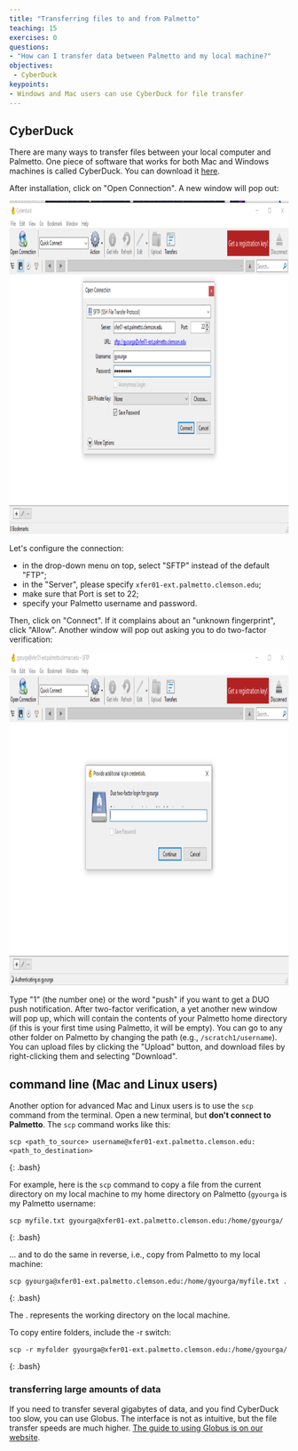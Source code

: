 ```yaml
---
title: "Transferring files to and from Palmetto"
teaching: 15
exercises: 0
questions:
- "How can I transfer data between Palmetto and my local machine?"
objectives:
 - CyberDuck
keypoints:
- Windows and Mac users can use CyberDuck for file transfer
---
```


## CyberDuck

There are many ways to transfer files between your local computer and Palmetto. One piece of software that works for both Mac and Windows machines is called CyberDuck. You can download it [here](https://cyberduck.io/download/).

After installation, click on "Open Connection". A new window will pop out:

<img src="../fig/cyberduck_config.png" style="height:600px">

Let's configure the connection:
- in the drop-down menu on top, select "SFTP" instead of the default "FTP";
- in the "Server", please specify `xfer01-ext.palmetto.clemson.edu`;
- make sure that Port is set to 22;
- specify your Palmetto username and password.

Then, click on "Connect". If it complains about an "unknown fingerprint", click "Allow". Another window will pop out asking you to do two-factor verification:

<img src="../fig/cyberduck_2fa.png" style="height:600px">

Type "1" (the number one) or the word "push" if you want to get a DUO push notification. After two-factor verification, a yet another new window will pop up, which will contain the contents of your Palmetto home directory (if this is your first time using Palmetto, it will be empty). You can go to any other folder on Palmetto by changing the path (e.g., `/scratch1/username`). You can upload files by clicking the "Upload" button, and download files by right-clicking them and selecting "Download".

## command line (Mac and Linux users)

Another option for advanced Mac and Linux users is to use the `scp` command from the terminal. Open a new terminal, but **don't connect to Palmetto**. The `scp` command works like this:

~~~
scp <path_to_source> username@xfer01-ext.palmetto.clemson.edu:<path_to_destination>
~~~
{: .bash}

For example, here is the `scp` command to copy a file from the current directory on my local machine to my home directory on Palmetto (`gyourga` is my Palmetto username: 

~~~
scp myfile.txt gyourga@xfer01-ext.palmetto.clemson.edu:/home/gyourga/
~~~
{: .bash}

... and to do the same in reverse, i.e., copy from Palmetto to my local machine:

~~~
scp gyourga@xfer01-ext.palmetto.clemson.edu:/home/gyourga/myfile.txt .
~~~
{: .bash}

The . represents the working directory on the local machine.

To copy entire folders, include the -r switch:

~~~
scp -r myfolder gyourga@xfer01-ext.palmetto.clemson.edu:/home/gyourga/
~~~
{: .bash}

### transferring large amounts of data

If you need to transfer several gigabytes of data, and you find CyberDuck too slow, you can use Globus. The interface is not as intuitive, but the file transfer speeds are much higher. [The guide to using Globus is on our website](https://www.palmetto.clemson.edu/palmetto/basic/started/#transfer-large-files-using-globus).
